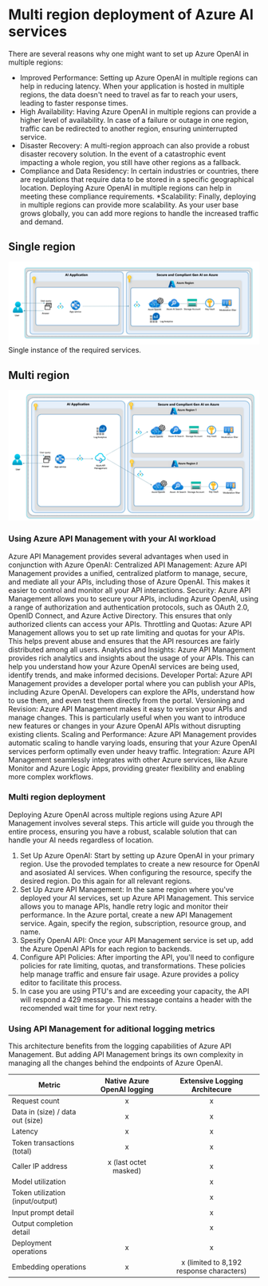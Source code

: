 # Multi region deployment of Azure AI services

There are several reasons why one might want to set up Azure OpenAI in multiple regions:

* Improved Performance: Setting up Azure OpenAI in multiple regions can help in reducing latency. When your application is hosted in multiple regions, the data doesn't need to travel as far to reach your users, leading to faster response times.
* High Availability: Having Azure OpenAI in multiple regions can provide a higher level of availability. In case of a failure or outage in one region, traffic can be redirected to another region, ensuring uninterrupted service.
* Disaster Recovery: A multi-region approach can also provide a robust disaster recovery solution. In the event of a catastrophic event impacting a whole region, you still have other regions as a fallback.
* Compliance and Data Residency: In certain industries or countries, there are regulations that require data to be stored in a specific geographical location. Deploying Azure OpenAI in multiple regions can help in meeting these compliance requirements.
*Scalability: Finally, deploying in multiple regions can provide more scalability. As your user base grows globally, you can add more regions to handle the increased traffic and demand.

## Single region

![Single region](./aoai_single_region.svg)
Single instance of the required services.

## Multi region

![Multi region](./aoai_multi_region.svg)

### Using Azure API Management with your AI workload

Azure API Management provides several advantages when used in conjunction with Azure OpenAI:
Centralized API Management: Azure API Management provides a unified, centralized platform to manage, secure, and mediate all your APIs, including those of Azure OpenAI. This makes it easier to control and monitor all your API interactions.
Security: Azure API Management allows you to secure your APIs, including Azure OpenAI, using a range of authorization and authentication protocols, such as OAuth 2.0, OpenID Connect, and Azure Active Directory. This ensures that only authorized clients can access your APIs.
Throttling and Quotas: Azure API Management allows you to set up rate limiting and quotas for your APIs. This helps prevent abuse and ensures that the API resources are fairly distributed among all users.
Analytics and Insights: Azure API Management provides rich analytics and insights about the usage of your APIs. This can help you understand how your Azure OpenAI services are being used, identify trends, and make informed decisions.
Developer Portal: Azure API Management provides a developer portal where you can publish your APIs, including Azure OpenAI. Developers can explore the APIs, understand how to use them, and even test them directly from the portal.
Versioning and Revision: Azure API Management makes it easy to version your APIs and manage changes. This is particularly useful when you want to introduce new features or changes in your Azure OpenAI APIs without disrupting existing clients.
Scaling and Performance: Azure API Management provides automatic scaling to handle varying loads, ensuring that your Azure OpenAI services perform optimally even under heavy traffic.
Integration: Azure API Management seamlessly integrates with other Azure services, like Azure Monitor and Azure Logic Apps, providing greater flexibility and enabling more complex workflows.

### Multi region deployment

Deploying Azure OpenAI across multiple regions using Azure API Management involves several steps. This article will guide you through the entire process, ensuring you have a robust, scalable solution that can handle your AI needs regardless of location.

1. Set Up Azure OpenAI:
Start by setting up Azure OpenAI in your primary region. Use the provoded templates to create a new resource for OpenAI and asosiated AI services. When configuring the resource, specify the desired region. Do this again for all relevant regions.
2. Set Up Azure API Management:
In the same region where you've deployed your AI services, set up Azure API Management. This service allows you to manage APIs, handle retry logic and monitor their performance. In the Azure portal, create a new API Management service. Again, specify the region, subscription, resource group, and name.
3. Spesify OpenAI API:
Once your API Management service is set up, add the Azure OpenAI APIs for each region to backends.
4. Configure API Policies:
After importing the API, you'll need to configure policies for rate limiting, quotas, and transformations. These policies help manage traffic and ensure fair usage. Azure provides a policy editor to facilitate this process.
5. In case you are using PTU's and are exceeding your capacity, the API will respond a 429 message. This message contains a header with the recomended wait time for your next retry.

### Using API Management for aditional logging metrics

This architecture benefits from the logging capabilities of Azure API Management. But adding API Management brings its own complexity in managing all the changes behind the endpoints of Azure OpenAI.

| Metric        | Native Azure OpenAI logging   | Extensive Logging Architecure|
| ------------- |:-------------:| :---------------------:|
|Request count|x|x|
|Data in (size) / data out (size)|x|x|
|Latency    |x|x|
|Token transactions (total)|x|x|
|Caller IP address  |x (last octet masked)|x|
|Model utilization|  |x|
|Token utilization (input/output)||x|
|Input prompt detail||x|
|Output completion detail||x|
|Deployment operations|x|x|
|Embedding operations|x|x (limited to 8,192 response characters)|